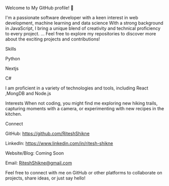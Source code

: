 Welcome to My GitHub profile! 🚀

I'm a passionate software developer with a keen interest in web development, machine learning and data science With a strong background in JavaScript, I bring a unique blend of creativity and technical proficiency to every project.
...
Feel free to explore my repositories to discover more about the exciting projects and contributions!

Skills

Python

Nextjs

C#

I am proficient in a variety of technologies and tools, including React ,MongDB and Node.js 

Interests
When not coding, you might find me exploring new hiking trails, capturing moments with a camera, or experimenting with new recipes in the kitchen.

Connect

GitHub: https://github.com/RiteshShikne

LinkedIn: https://www.linkedin.com/in/ritesh-shikne

Website/Blog: Coming Soon

Email: RiteshShikne@gmail.com

Feel free to connect with me on GitHub or other platforms to collaborate on projects, share ideas, or just say hello!

